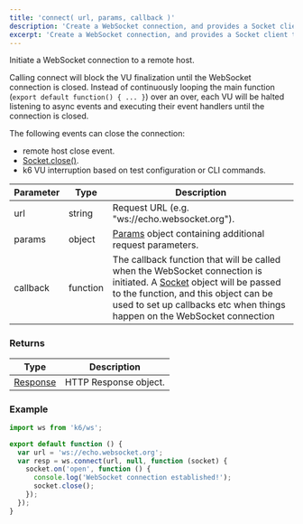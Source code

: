 ```yaml
---
title: 'connect( url, params, callback )'
description: 'Create a WebSocket connection, and provides a Socket client to interact with the service.'
excerpt: 'Create a WebSocket connection, and provides a Socket client to interact with the service.'
---
```


Initiate a WebSocket connection to a remote host.

Calling connect will block the VU finalization until the WebSocket connection is closed. Instead of continuously looping the main function (`export default function() { ... }`) over an over, each VU will be halted listening to async events and executing their event handlers until the connection is closed.

The following events can close the connection:

- remote host close event.
- [Socket.close()](/v0.32/javascript-api/k6-ws/socket/socket-close).
- k6 VU interruption based on test configuration or CLI commands.

| Parameter | Type     | Description                                                                                                                                                                                                                                                                    |
| --------- | -------- | ------------------------------------------------------------------------------------------------------------------------------------------------------------------------------------------------------------------------------------------------------------------------------ |
| url       | string   | Request URL (e.g. "ws://echo.websocket.org").                                                                                                                                                                                                                                  |
| params    | object   | [Params](/v0.32/javascript-api/k6-http/params) object containing additional request parameters.                                                                                                                                                                                |
| callback  | function | The callback function that will be called when the WebSocket connection is initiated. A [Socket](/v0.32/javascript-api/k6-ws/socket) object will be passed to the function, and this object can be used to set up callbacks etc when things happen on the WebSocket connection |

### Returns

| Type                                               | Description           |
| -------------------------------------------------- | --------------------- |
| [Response](/v0.32/javascript-api/k6-http/response) | HTTP Response object. |

### Example

<CodeGroup labels={[]}>

```javascript
import ws from 'k6/ws';

export default function () {
  var url = 'ws://echo.websocket.org';
  var resp = ws.connect(url, null, function (socket) {
    socket.on('open', function () {
      console.log('WebSocket connection established!');
      socket.close();
    });
  });
}
```

</CodeGroup>
